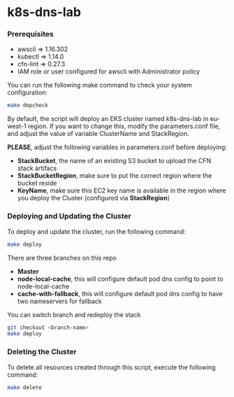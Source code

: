 # k8s-dns-lab

### Prerequisites
- awscli => 1.16.302
- kubectl => 1.14.0
- cfn-lint => 0.27.3
- IAM role or user configured for awscli with Administrator policy


You can run the following make command to check your system configuration:
```bash
make depcheck
```

By default, the script will deploy an EKS cluster named k8s-dns-lab in eu-west-1 region. If you want to change this, modify the parameters.conf file, and adjust the value of variable ClusterName and StackRegion. 

**PLEASE**, adjust the following variables in parameters.conf before deploying:
- **StackBucket**, the name of an existing S3 bucket to upload the CFN stack artifacs
- **StackBucketRegion**, make sure to put the correct region where the bucket reside
- **KeyName**, make sure this EC2 key name is available in the region where you deploy the Cluster (configured via **StackRegion**)

### Deploying and Updating the Cluster
To deploy and update the cluster, run the following command:
```bash
make deploy
```

There are three branches on this repo
- **Master**
- **node-local-cache**, this will configure default pod dns config to point to node-local-cache
- **cache-with-fallback**, this will configure default pod dns config to have two nameservers for fallback

You can switch branch and redeploy the stack
```bash
git checkout <branch-name>
make deploy
```

### Deleting the Cluster
To delete all resources created through this script, execute the following command:
```bash
make delete
```
